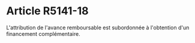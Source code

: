 # Article R5141-18

  
L'attribution de l'avance remboursable est subordonnée à l'obtention d'un financement complémentaire.